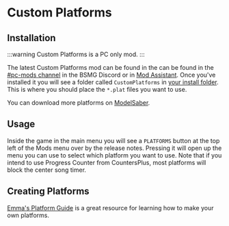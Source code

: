 # Custom Platforms

## Installation

:::warning
Custom Platforms is a PC only mod.
:::

The latest Custom Platforms mod can be found in the can be found in the [#pc-mods channel](https://discord.gg/beatsabermods)
in the BSMG Discord or in [Mod Assistant](https://github.com/Assistant/ModAssistant). Once you've installed it you will
see a folder called `CustomPlatforms` in [your install folder](/faq/install-folder.md). This is where you should place
the `*.plat` files you want to use.

You can download more platforms on [ModelSaber](https://modelsaber.com/Platforms/).

## Usage
Inside the game in the main menu you will see a `PLATFORMS` button at the top left of the Mods menu over by the release notes.
Pressing it will open up the menu you can use to select which platform you want to use. Note that if you intend to use
Progress Counter from CountersPlus, most platforms will block the center song timer.

## Creating Platforms
[Emma's Platform Guide](./platforms-guide.md) is a great resource for learning how to make your own platforms.
